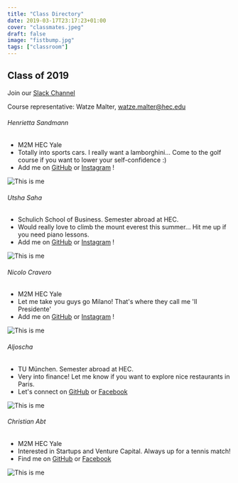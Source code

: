 ```yaml
---
title: "Class Directory"
date: 2019-03-17T23:17:23+01:00
cover: "classmates.jpeg"
draft: false
image: "fistbump.jpg"
tags: ["classroom"]
---
```

## Class of 2019

Join our [Slack Channel](https://join.slack.com/t/techdatainnovation/shared_invite/enQtNTc3MDM2MDQ2NzM2LTIxMzFhMGZlODRkYzhlYTNiNTc4OWMwZTcwMGUxMGNkMjUzOTQyYjIzNDQ0YmZmZWQzZWQ0NmU3NDE0MjQwNmM)

Course representative: Watze Malter, watze.malter@hec.edu

###### Henrietta Sandmann
<body>

* M2M HEC Yale
* Totally into sports cars. I really want a lamborghini... Come to the golf course if you want to lower your self-confidence :)
* Add me on [GitHub](https://github.com/henriettasa) or [Instagram](https://www.instagram.com/henriettavs/) !


![This is me](/henriettasa.jpg)
</body>

###### Utsha Saha

<body>

* Schulich School of Business. Semester abroad at HEC.
* Would really love to climb the mount everest this summer... Hit me up if you need piano lessons.
* Add me on [GitHub](https://github.com/utshasaha) or [Instagram](https://www.instagram.com/utshasaha/) !

![This is me](/utsha.jpg)

</body>

###### Nicolo Cravero

<body>

* M2M HEC Yale
* Let me take you guys go Milano! That's where they call me 'Il Presidente'
* Add me on [GitHub](https://github.com/nicolocravero) or [Instagram](https://www.instagram.com/nicolocravero/) !


![This is me](/nicolocravero.jpg)

</body>

###### Aljoscha
<body>

* TU München. Semester abroad at HEC.
* Very into finance! Let me know if you want to explore nice restaurants in Paris.
* Let's connect on [GitHub](https://github.com/iamchrischi) or [Facebook](https://www.facebook.com/x0JingleBells230x)

![This is me](/Aljoscha.jpg)

</body>

###### Christian Abt
<body>

* M2M HEC Yale
* Interested in Startups and Venture Capital. Always up for a tennis match!
* Find me on [GitHub](https://github.com/iamchrischi) or [Facebook](https://www.facebook.com/x0JingleBells230x)

![This is me](/christianabt.jpg)

</body>
